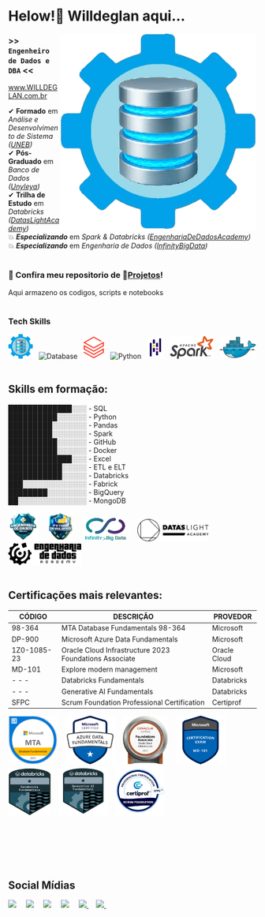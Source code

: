 # Helow!👋 Willdeglan aqui...
<!-- logo SQLDICAS inicio-->
<img src="https://github.com/willdegl4n/willdegl4n.github.io/blob/main/badge/sqlDicas.png" width="400px" align="right" alt="SQL Dicas" />
<!-- logo SQLDICAS fim-->

### >> `Engenheiro de Dados e DBA` << <br> 

www.WILLDEGLAN.com.br 

<!-- apresentação -->
✔ **Formado** em _Análise e Desenvolvimento de Sistema ([UNEB](.))_ <br>
✔ **Pós-Graduado** em _Banco de Dados ([Unyleya](https://unyleya.edu.br/pos-graduacao-ead/curso/banco-de-dados))_ <br> 
✔ **Trilha de Estudo** em _Databricks ([DatasLightAcademy](https://www.dataslightacademy.com.br/))_ <br> 
💥 **_Especializando_** em _Spark & Databricks  ([EngenhariaDeDadosAcademy](https://engenhariadedadosacademy.curseduca.pro/m/courses))_ <br>
💥 **_Especializando_** em _Engenharia de Dados ([InfinityBigData](https://infinitybigdata.com/))_ <br>
<br>

### 💠 Confira meu repositorio de **📂[Projetos](https://github.com/willdegl4n/Projetos)**! 
Aqui armazeno os codigos, scripts e notebooks <br>
<br>
<!--
**Experiencia como:**
- _Administrador de Banco de Dados_
- _Supervisor de Equipe de Suporte_
- _Tecnico de Suporte de Campo e Remoto_
-->

  <!-- ICONES DAS TECNOLOGIAS -->
### Tech Skills
  <!-- SQL DICAS -->
<div align="left">
  <img src="https://github.com/willdegl4n/willdegl4n.github.io/blob/main/badge/sqlDicas.png" height="50" alt="SQLDicas"> &nbsp;
  <!-- BANCO DE DADOS -->
  <img src="https://camo.githubusercontent.com/b6b54c683ae354567ba2d2b5fc240406b54590501eeddf9edd98d86d645de241/68747470733a2f2f63646e2e6a7364656c6976722e6e65742f67682f64657669636f6e732f64657669636f6e406c61746573742f69636f6e732f73716c646576656c6f7065722f73716c646576656c6f7065722d6f726967696e616c2e737667" height="46" alt="Database"> &nbsp;
    <!-- DATABRICKS -->
  <img src="https://github.com/willdegl4n/willdegl4n/blob/main/logos/Databricks.png" height="46" alt="databricks"> &nbsp;
    <!-- PYTHON -->
    <img src="https://camo.githubusercontent.com/7654611cc0c150086ff9327653d5d31ba93e71411ca0d4b98b1e1918631d2b05/68747470733a2f2f63646e2e6a7364656c6976722e6e65742f67682f64657669636f6e732f64657669636f6e406c61746573742f69636f6e732f707974686f6e2f707974686f6e2d6f726967696e616c2e737667" height="46" alt="Python"  /> &nbsp;
<!-- PANDAS claro e escuro -->
  <picture>
  <source media="(prefers-color-scheme: dark)" srcset="https://github.com/willdegl4n/willdegl4n/blob/main/logos/PandasLogoPreto.png" height="46"">
  <img alt="Pandas" src="https://github.com/willdegl4n/willdegl4n/blob/main/logos/PandasLogoBranco.png" height="46"> &nbsp;
</picture>
  <!-- SPARK claro e escuro-->
   <picture>
  <source media="(prefers-color-scheme: dark)" srcset="https://github.com/willdegl4n/willdegl4n/blob/main/logos/apacheSparkLogoBranco.png" height="46"">
  <img alt="Spark" src="https://github.com/willdegl4n/willdegl4n/blob/main/logos/apacheSparkLogoPreto.png" height="46"> &nbsp;
</picture>
<!-- DOCKER -->
  <img src="https://github.com/willdegl4n/willdegl4n/blob/main/logos/docker.png" height="46" alt="docker"> &nbsp;
</div>  

**Skills em formação:**
-
 █████████████░░░ - SQL     <br>
 ██████████░░░░░░ - Python    <br>
 █████████░░░░░░░ - Pandas   <br>
 █████████░░░░░░░ - Spark  <br>
 ██████████░░░░░░ - GitHub    <br>
 ██████████░░░░░░ - Docker   <br>
 █████████████░░░ - Excel    <br>
 ███████████░░░░░ - ETL e ELT    <br>
 ███████████░░░░░ - Databricks    <br>
 ███░░░░░░░░░░░░░ - Fabrick    <br>
 ████████░░░░░░░░ - BigQuery    <br>
 ██░░░░░░░░░░░░░░ - MongoDB    <br>

<div align="left"> 
  <!-- Engenharia de dados DIO -->
 <img src="https://github.com/willdegl4n/willdegl4n/blob/main/logos/dioEngenhariaDeDados.png" height="60" alt="DataEngineer"> &nbsp;&nbsp;&nbsp;
 <!-- Desenvolvedor Python DIO -->
  <img src="https://github.com/willdegl4n/willdegl4n/blob/main/logos/dioPythonDeveloper.png" height="60" alt="PythonDeveloper"> &nbsp;&nbsp;&nbsp;
 <!-- Infinity BigData -->
  <img src="https://github.com/willdegl4n/willdegl4n/blob/main/logos/InfinityBigData.png" height="50" alt="InfinityBigData"> &nbsp;&nbsp;&nbsp;
 <!-- DatasLightAcademyBranco -->
  <picture>
    <source media="(prefers-color-scheme: dark)" srcset="https://github.com/willdegl4n/willdegl4n/blob/main/logos/DatasLightAcademyBranco.png" height="45"">
    <img alt="DatasLightAcademy" src="https://github.com/willdegl4n/willdegl4n/blob/main/logos/DatasLightAcademyPreto.png" height="45"> &nbsp;&nbsp;&nbsp; 
  </picture>
 <!-- EngenhariadedadosAcademy -->
  <picture>
    <source media="(prefers-color-scheme: dark)" srcset="https://github.com/willdegl4n/willdegl4n/blob/main/logos/EngenhariaDeDadosAcademyBranco.png" height="45"">
    <img alt="EngenhariadedadosAcademy" src="https://github.com/willdegl4n/willdegl4n/blob/main/logos/EngenhariaDeDadosAcademyPreto.png" height="45"> &nbsp;&nbsp;&nbsp; 
  </picture>
 <br> <br> 
</div>

**Certificações mais relevantes:**
-
| CÓDIGO | DESCRIÇÃO | PROVEDOR |
|--------|-----------|-----------|
| 98-364 |  MTA Database Fundamentals 98-364 | Microsoft |
| DP-900 | Microsoft Azure Data Fundamentals | Microsoft |
| 1Z0-1085-23 | Oracle Cloud Infrastructure 2023 Foundations Associate | Oracle Cloud |
| MD-101 | Explore modern management | Microsoft |
| - - - |Databricks Fundamentals|  Databricks |
| - - - |Generative AI Fundamentals| Databricks |
|SFPC|Scrum Foundation Professional Certification|Certiprof|

 <!-- ICONES DAS Certificações -->

<p>
  <a href='#'> <img height="100" src="https://github.com/willdegl4n/willdegl4n.github.io/blob/main/badge/MTADatabaseFundamentals2019.png"></a>
&nbsp;&nbsp;
  <a href='#'> <img height="100" src="https://github.com/willdegl4n/willdegl4n.github.io/blob/main/badge/dp900.png"></a>
&nbsp;&nbsp;
  <a href='#'> <img height="100" src="https://github.com/willdegl4n/willdegl4n.github.io/blob/main/badge/OCIF2023CA.png"></a>
&nbsp;&nbsp;
  <a href='#'><img height="100" src="https://github.com/willdegl4n/willdegl4n.github.io/blob/main/badge/MD101.png"></a>
&nbsp;&nbsp;
  <a href='#'><img height="96" src="https://github.com/willdegl4n/willdegl4n.github.io/blob/main/badge/DatabricksFundamentals.png"></a>
&nbsp;&nbsp;
  <a href='#'><img height="100" src="https://github.com/willdegl4n/willdegl4n.github.io/blob/main/badge/DatabricksFundamentals_AI.png"></a>
&nbsp;&nbsp;
  <a href='#'><img height="100" src="https://github.com/willdegl4n/willdegl4n.github.io/blob/main/badge/ScrumFoundation2024.png"></a>
</p>


<br> <br> 


  <!-- ICONES DAS TECNOLOGIAS - ->
## Minhas Tech Skills
<div align="left">
  <img src="https://cdn.jsdelivr.net/gh/devicons/devicon/icons/windows8/windows8-original.svg"                  height="55" alt="windows8 logo"  />
  <img src="https://cdn.jsdelivr.net/gh/devicons/devicon/icons/microsoftsqlserver/microsoftsqlserver-plain.svg" height="55" alt="microsoftsqlserver logo"  />
  <img src="https://cdn.jsdelivr.net/gh/devicons/devicon/icons/vscode/vscode-original.svg"                      height="55" alt="vscode logo"  />
  <img src="https://cdn.jsdelivr.net/gh/devicons/devicon/icons/linux/linux-original.svg"                        height="55" alt="linux logo"  />
  <img src="https://cdn.jsdelivr.net/gh/devicons/devicon/icons/oracle/oracle-original.svg"                      height="55" alt="oracle logo"  />
  <img src="https://cdn.jsdelivr.net/gh/devicons/devicon/icons/postgresql/postgresql-original.svg"              height="55" alt="postgresql logo"  />
  <img src="https://cdn.jsdelivr.net/gh/devicons/devicon/icons/python/python-original.svg"                      height="55" alt="python logo"  />
  <img src="https://cdn.jsdelivr.net/gh/devicons/devicon/icons/azure/azure-original.svg"                        height="55" alt="azure logo"  />
  <img src="https://cdn.jsdelivr.net/gh/devicons/devicon/icons/jupyter/jupyter-original.svg"                    height="55" alt="jupyter logo"  />
  <img src="https://cdn.jsdelivr.net/gh/devicons/devicon/icons/putty/putty-original.svg"                        height="55" alt="putty logo"  />
  <img src="https://cdn.jsdelivr.net/gh/devicons/devicon@latest/icons/pandas/pandas-original-wordmark.svg"      height="55" alt="putty logo" />
</div>
  <!- - ICONES DAS TECNOLOGIAS -->

<br> <br> 
<!-- Social midias -->
## Social Mídias
<div align="left">
  <a href="https://www.youtube.com/@sqldicas" target="_blank">         <img src="https://img.shields.io/badge/YouTube-FF0000?style=for-the-badge&logo=youtube&logoColor=white"                                         height="27"></a> &nbsp;&nbsp;&nbsp;
  <a href="https://instagram.com/willdeglan" target="_blank">          <img src="https://img.shields.io/badge/-Instagram-%23E4405F?style=for-the-badge&logo=instagram&logoColor=white"                                 height="27"></a> &nbsp;&nbsp;&nbsp;
  <a href = "mailto:willdeglan@gmail.com">                             <img src="https://img.shields.io/badge/-Gmail-%23333?style=for-the-badge&logo=gmail&logoColor=white"                                            height="27"></a> &nbsp;&nbsp;&nbsp;
  <a href="https://www.linkedin.com/in/willdeglan" target="_blank">    <img src="https://img.shields.io/badge/-LinkedIn-%230077B5?style=for-the-badge&logo=linkedin&logoColor=white"                                   height="27"></a> &nbsp;&nbsp;&nbsp;
  <a href="https://instagram.com/sqldicas" target="_blank">            <img src="https://img.shields.io/static/v1?message=SQLDicas&logo=instagram&label=&color=E4405F&logoColor=white&labelColor=&style=for-the-badge" height="27"> </a>&nbsp;&nbsp;&nbsp;
  <a href="https://www.willdeglan.com.br" target="_blank">             <img src="https://img.shields.io/static/v1?message=willdeglan.com.br&logo=medium&label=&color=00a8ff&logoColor=write&labelColor=&style=for-the-badge"  height="27"> </a> &nbsp;&nbsp;&nbsp;
</div>
